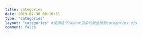 ```yaml
---
title: categories
date: 2019-07-30 08:10:51
type: "categories"
layout: "categories" #使用这个layout渲染时就会找到categories.ejs
comment: false
---
```

